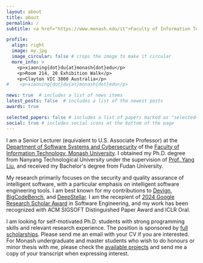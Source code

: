 ```yaml
---
layout: about
title: about
permalink: /
subtitle: <a href="https://www.monash.edu/it">Faculty of Information Technology, Monash University, Australia</a>

profile:
  align: right
  image: my.jpg
  image_circular: false # crops the image to make it circular
  more_info: > 
    <p>xiaoning{dot}du{at}monash{dot}edu</p>
    <p>Room 214, 20 Exhibition Walk</p>
    <p>Clayton VIC 3800 Australia</p>
#    <p>xiaoning{dot}du{at}monash{dot}edu</p>

news: true  # includes a list of news items
latest_posts: false  # includes a list of the newest posts
awards: true

selected_papers: false # includes a list of papers marked as "selected={true}"
social: true # includes social icons at the bottom of the page
---
```


I am a Senior Lecturer (equivalent to U.S. Associate Professor) at the [Department of Software Systems and Cybersecurity](https://www.monash.edu/it/ssc) of the [Faculty of Information Technology, Monash University](https://www.monash.edu/it).
I obtained my Ph.D. degree from Nanyang Technological University under the supervision of [Prof. Yang Liu](https://personal.ntu.edu.sg/yangliu/), and received my Bachelor's degree from Fudan University.


My research primarily focuses on the security and quality assurance of intelligent software, with a particular emphasis on intelligent software engineering tools. 
I am best known for my contributions to [Devign](https://proceedings.neurips.cc/paper_files/paper/2019/file/49265d2447bc3bbfe9e76306ce40a31f-Paper.pdf), [BigCodeBench](https://bigcode-bench.github.io/), and [DeepStellar](https://dl.acm.org/doi/abs/10.1145/3338906.3338954). 
I am the recepient of [2024 Google Research Scholar Award](https://research.google/programs-and-events/research-scholar-program/recipients/) in Software Engineering, and my work has been recognized with ACM SIGSOFT Distinguished Paper Award and ICLR Oral.


I am looking for self-motivated Ph.D. students with strong programming skills and relevant research experience. The position is sponsored by [full scholarships](https://www.monash.edu/it/research/graduate-research/scholarships-and-support/scholarships-and-applications). Please send me an email with your CV if you are interested. For Monash undergraduate and master students who wish to do honours or minor thesis with me, please check the [available projects](https://supervisorconnect.it.monash.edu/supervisors/xiaoning-du) and send me a copy of your transcript when expressing interest.

<!---
Write your biography here. Tell the world about yourself. Link to your favorite [subreddit](http://reddit.com). You can put a picture in, too. The code is already in, just name your picture `prof_pic.jpg` and put it in the `img/` folder.

Put your address / P.O. box / other info right below your picture. You can also disable any of these elements by editing `profile` property of the YAML header of your `_pages/about.md`. Edit `_bibliography/papers.bib` and Jekyll will render your [publications page](/al-folio/publications/) automatically.

Link to your social media connections, too. This theme is set up to use [Font Awesome icons](https://fontawesome.com/) and [Academicons](https://jpswalsh.github.io/academicons/), like the ones below. Add your Facebook, Twitter, LinkedIn, Google Scholar, or just disable all of them.
--->
